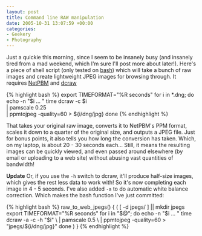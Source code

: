 ```yaml
---
layout: post
title: Command line RAW manipulation
date: 2005-10-31 13:07:59 +00:00
categories:
- Geekery
- Photography
---
```

Just a quickie this morning, since I seem to be insanely busy (and insanely tired from a mad weekend, which I'm sure I'll post more about later!).  Here's a piece of shell script (only tested on <a href="http://www.gnu.org/software/bash/bash.html">bash</a>) which will take a bunch of raw images and create lightweight JPEG images for browsing through.  It requires <a href="http://netpbm.sourceforge.net/">NetPBM</a> and <a href="http://www.cybercom.net/~dcoffin/dcraw/">dcraw</a>

{% highlight bash %}
export TIMEFORMAT="%R seconds"
for i in *.dng; do
  echo -n "$i ... "
  time dcraw -c $i \
    | pamscale 0.25 \
    | ppmtojpeg -quality=60 > ${i/dng/jpg}
done
{% endhighlight %}

That takes your original raw image, converts it to NetPBM's PPM format, scales it down to a quarter of the original size, and outputs a JPEG file.  Just for bonus points, it also tells you how long the conversion has taken.  Which, on my laptop, is about 20 - 30 seconds each...  Still, it means the resulting images can be quickly viewed, and even passed around elsewhere (by email or uploading to a web site) without abusing vast quantities of bandwidth!

<strong>Update</strong> Or, if you use the <code>-h</code> switch to dcraw, it'll produce half-size images, which gives the rest less data to work with!  So it's now completing each image in 4 - 5 seconds.  I've also added <code>-a</code> to do automatic white balance correction.  Which makes the bash function I've just committed:

{% highlight bash %}
raw_to_web_jpegs()
{
    (
        [ -d jpegs/ ] || mkdir jpegs
        export TIMEFORMAT="%R seconds"
        for i in "$@"; do
            echo -n "$i ... "
            time dcraw -a -c -h "$i" \
                | pamscale 0.5 \
                | ppmtojpeg -quality=60 > "jpegs/${i/dng/jpg}"
        done
    )
}
{% endhighlight %}
